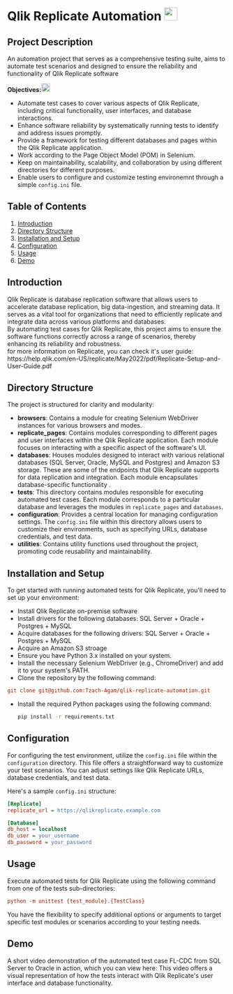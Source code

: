 # Qlik Replicate Automation <img width="30" src="https://spaces-cdn.clipsafari.com/7htufpvb30ul9aqplwr89hptxd32">

## Project Description
An automation project that serves as a comprehensive testing suite, aims to automate test scenarios and designed to ensure the reliability and functionality of Qlik Replicate software

**Objectives:<img width="20" src="https://www.pngitem.com/pimgs/m/341-3411784_objective-gif-png-png-download-goal-clipart-png.png">**

- Automate test cases to cover various aspects of Qlik Replicate, including critical functionality, user interfaces, and database interactions.
- Enhance software reliability by systematically running tests to identify and address issues promptly.
- Provide a framework for testing different databases and pages within the Qlik Replicate application.
- Work according to the Page Object Model (POM) in Selenium.
- Keep on maintainability, scalability, and collaboration by using different directories for different purposes.
- Enable users to configure and customize testing environemnt through a simple `config.ini` file.

## Table of Contents

1. [Introduction](#introduction)
2. [Directory Structure](#directory-structure)
3. [Installation and Setup](#installation-and-setup)
4. [Configuration](#configuration)
5. [Usage](#usage)
6. [Demo](#demo)

## Introduction

<div>Qlik Replicate is database replication software that allows users to accelerate database replication, big data-ingestion, and streaming data. It serves as a vital tool for organizations that need to efficiently replicate and integrate data across various platforms and databases.<div>
<div>By automating test cases for Qlik Replicate, this project aims to ensure the software functions correctly across a range of scenarios, thereby enhancing its reliability and robustness.<div>
<div> for more information on Replicate, you can check it's user guide: https://help.qlik.com/en-US/replicate/May2022/pdf/Replicate-Setup-and-User-Guide.pdf </div>
  
## Directory Structure

The project is structured for clarity and modularity:
- **browsers**: Contains a module for creating Selenium WebDriver instances for various browsers and modes.
- **replicate_pages**: Contains modules corresponding to different pages and user interfaces within the Qlik Replicate application. Each module focuses on interacting with a specific aspect of the software's UI.
- **databases**: Houses modules designed to interact with various relational databases (SQL Server, Oracle, MySQL and Postgres) and Amazon S3 storage. These are some of the endpoints that Qlik Replicate supports for data replication and integration. Each module encapsulates database-specific functionality .
- **tests**: This directory contains modules responsible for executing automated test cases. Each module corresponds to a particular database and leverages the modules in `replicate_pages` and `databases`.
- **configuration**: Provides a central location for managing configuration settings. The `config.ini` file within this directory allows users to customize their environments, such as specifying URLs, database credentials, and test data.
- **utilities**: Contains utility functions used throughout the project, promoting code reusability and maintainability.

## Installation and Setup

To get started with running automated tests for Qlik Replicate, you'll need to set up your environment:

- Install Qlik Replicate on-premise software
- Install drivers for the following databases: SQL Server + Oracle + Postgres + MySQL
- Acquire databases for the following drivers: SQL Server + Oracle + Postgres + MySQL
- Acquire an Amazon S3 stroage
- Ensure you have Python 3.x installed on your system.
- Install the necessary Selenium WebDriver (e.g., ChromeDriver) and add it to your system's PATH.
- Clone the repository by the following command:
```ini
git clone git@github.com:Tzach-Agam/qlik-replicate-automation.git
```
- Install the required Python packages using the following command:
  ```bash
  pip install -r requirements.txt

## Configuration

For configuring the test environment, utilize the `config.ini` file within the `configuration` directory. This file offers a straightforward way to customize your test scenarios. You can adjust settings like Qlik Replicate URLs, database credentials, and test data.

Here's a sample `config.ini` structure:

```ini
[Replicate]
replicate_url = https://qlikreplicate.example.com

[Database]
db_host = localhost
db_user = your_username
db_password = your_password
```

## Usage
Execute automated tests for Qlik Replicate using the following command from one of the tests sub-directories:
```ini
python -m unittest {test_module}.{TestClass}
```
You have the flexibility to specify additional options or arguments to target specific test modules or scenarios according to your testing needs.

## Demo
A short video demonstration of the automated test case FL-CDC from SQL Server to Oracle in action, which you can view here:
This video offers a visual representation of how the tests interact with Qlik Replicate's user interface and database functionality.


